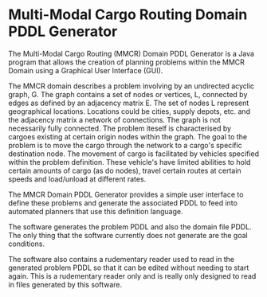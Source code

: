 Multi-Modal Cargo Routing Domain PDDL Generator
==============================================

The Multi-Modal Cargo Routing (MMCR) Domain PDDL Generator is a Java program that allows the creation of planning problems within the MMCR Domain using a Graphical User Interface (GUI).

The MMCR domain describes a problem involving by an undirected acyclic graph, G. The graph contains a set of nodes or vertices, L, connected by edges as defined by an adjacency matrix E. The set of nodes L represent geographical locations. Locations could be cities, supply depots, etc. and the adjacency matrix a network of connections. The graph is not necessarily fully connected. The problem iteself is characterised by cargoes existing at certain origin nodes within the graph. The goal to the problem is to move the cargo through the network to a cargo's specific destination node. The movement of cargo is facilitated by vehicles specified within the problem definition. These vehicle's have limited abilities to hold certain amounts of cargo (as do nodes), travel certain routes at certain speeds and load/unload at different rates.

The MMCR Domain PDDL Generator provides a simple user interface to define these problems and generate the associated PDDL to feed into automated planners that use this definition language.

The software generates the problem PDDL and also the domain file PDDL. The only thing that the software currently does not generate are the goal conditions.

The software also contains a rudementary reader used to read in the generated problem PDDL so that it can be edited without needing to start again. This is a rudementary reader only and is really only designed to read in files generated by this software.
